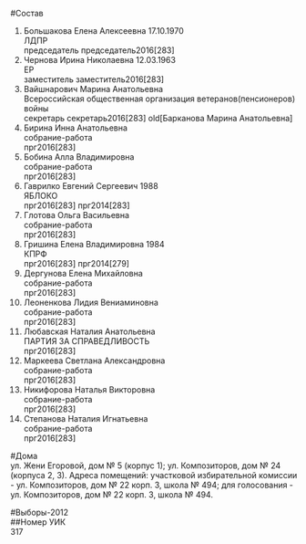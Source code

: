 #Состав  
1. Большакова Елена Алексеевна 17.10.1970  
    ЛДПР  
    председатель председатель2016[283]  
2. Чернова Ирина Николаевна 12.03.1963  
    ЕР  
    заместитель заместитель2016[283]  
3. Вайшнарович Марина Анатольевна  
    Всероссийская общественная организация ветеранов(пенсионеров) войны  
    секретарь секретарь2016[283] old[Барканова Марина Анатольевна]  
4. Бирина Инна Анатольевна  
    собрание-работа  
    прг2016[283]  
5. Бобина Алла Владимировна  
    собрание-работа  
    прг2016[283]  
6. Гаврилко Евгений Сергеевич 1988  
    ЯБЛОКО  
    прг2016[283] прг2014[283]  
7. Глотова Ольга Васильевна  
    собрание-работа  
    прг2016[283]  
8. Гришина Елена Владимировна 1984  
    КПРФ  
    прг2016[283] прг2014[279]  
9. Дергунова Елена Михайловна  
    собрание-работа  
    прг2016[283]  
10. Леоненкова Лидия Вениаминовна  
    собрание-работа  
    прг2016[283]  
11. Любавская Наталия Анатольевна  
    ПАРТИЯ ЗА СПРАВЕДЛИВОСТЬ  
    прг2016[283]  
12. Маркеева Светлана Александровна  
    собрание-работа  
    прг2016[283]  
13. Никифорова Наталья Викторовна  
    собрание-работа  
    прг2016[283]  
14. Степанова Наталия Игнатьевна  
    собрание-работа  
    прг2016[283]  
  
#Дома  
ул. Жени Егоровой, дом № 5 (корпус 1); ул. Композиторов, дом № 24 (корпуса 2, 3). Адреса помещений: участковой избирательной комиссии - ул. Композиторов, дом № 22 корп. 3, школа № 494; для голосования - ул. Композиторов, дом № 22 корп. 3, школа № 494.  
  
#Выборы-2012  
##Номер УИК  
317  
